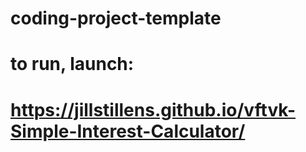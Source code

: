 # coding-project-template
# to run, launch: 
# https://jillstillens.github.io/vftvk-Simple-Interest-Calculator/

